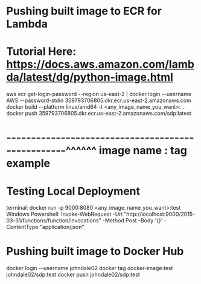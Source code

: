 
# Pushing built image to ECR for Lambda
# Tutorial Here: https://docs.aws.amazon.com/lambda/latest/dg/python-image.html 

aws ecr get-login-password --region us-east-2 | docker login --username AWS --password-stdin 359793706805.dkr.ecr.us-east-2.amazonaws.com
docker build --platform linux/amd64 -t <any_image_name_you_want>:<tag> . 
docker push 359793706805.dkr.ecr.us-east-2.amazonaws.com/sdp:latest
# --------------------------------------------------^^^^^^ image name : tag example

# Testing Local Deployment
terminal: docker run -p 9000:8080 <any_image_name_you_want>:test  
Windows Powershell:  Invoke-WebRequest -Uri "http://localhost:9000/2015-03-31/functions/function/invocations" -Method Post -Body '{}' -ContentType "application/json"



# Pushing built image to Docker Hub

docker login --username johndale02
docker tag docker-image:test johndale02/sdp:test
docker push johndale02/sdp:test